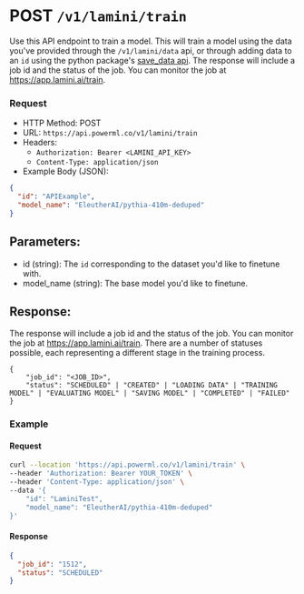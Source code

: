# POST `/v1/lamini/train`

Use this API endpoint to train a model. This will train a model using the data you've provided through the `/v1/lamini/data` api, or through adding data to an `id` using the python package's [save_data api](/LLMEngine/save_data/). The response will include a job id and the status of the job. You can monitor the job at https://app.lamini.ai/train.

### Request

- HTTP Method: POST
- URL: `https://api.powerml.co/v1/lamini/train`
- Headers:
  - `Authorization: Bearer <LAMINI_API_KEY>`
  - `Content-Type: application/json`
- Example Body (JSON):

```json
{
  "id": "APIExample",
  "model_name": "EleutherAI/pythia-410m-deduped"
}
```

## Parameters:

- id (string): The `id` corresponding to the dataset you'd like to finetune with.
- model_name (string): The base model you'd like to finetune.

## Response:

The response will include a job id and the status of the job. You can monitor the job at https://app.lamini.ai/train. There are a number of statuses possible, each representing a different stage in the training process.

```
{
    "job_id": "<JOB_ID>",
    "status": "SCHEDULED" | "CREATED" | "LOADING DATA" | "TRAINING MODEL" | "EVALUATING MODEL" | "SAVING MODEL" | "COMPLETED" | "FAILED"
}
```

### Example

#### Request

```bash
curl --location 'https://api.powerml.co/v1/lamini/train' \
--header 'Authorization: Bearer YOUR_TOKEN' \
--header 'Content-Type: application/json' \
--data '{
    "id": "LaminiTest",
    "model_name": "EleutherAI/pythia-410m-deduped"
}'
```

#### Response

```json
{
  "job_id": "1512",
  "status": "SCHEDULED"
}
```
